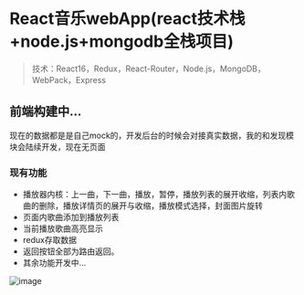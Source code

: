 ﻿# React音乐webApp(react技术栈+node.js+mongodb全栈项目)

> 技术：React16，Redux，React-Router，Node.js，MongoDB，WebPack，Express

## 前端构建中...

现在的数据都是是自己mock的，开发后台的时候会对接真实数据，我的和发现模块会陆续开发，现在无页面

### 现有功能
 * 播放器内核：上一曲，下一曲，播放，暂停，播放列表的展开收缩，列表内歌曲的删除，播放详情页的展开与收缩，播放模式选择，封面图片旋转
 * 页面内歌曲添加到播放列表
 * 当前播放歌曲高亮显示
 * redux存取数据
 * 返回按钮全部为路由返回。
 * 其余功能开发中...

![image](https://github.com/capslocktao/react-music-webapp/blob/master/show.gif)
